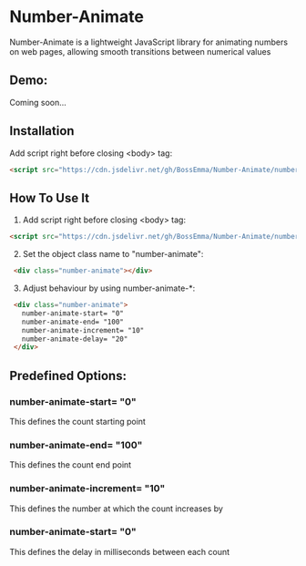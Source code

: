 # Number-Animate
  Number-Animate is a lightweight JavaScript library for animating numbers on web pages, allowing smooth transitions between numerical values
  
## Demo:
  Coming soon...
  
## Installation
  Add script right before closing &lt;body&gt; tag:
   ```html
   <script src="https://cdn.jsdelivr.net/gh/BossEmma/Number-Animate/number_animate.js"></script>;
   ```

## How To Use It
  1. Add script right before closing &lt;body&gt; tag:
   ```html
   <script src="https://cdn.jsdelivr.net/gh/BossEmma/Number-Animate/number_animate.js"></script>;
   ```
  2. Set the object class name to "number-animate":
   ```html
    <div class="number-animate"></div>
   ```

  3. Adjust behaviour by using number-animate-*:
   ```html
    <div class="number-animate">
      number-animate-start= "0"
      number-animate-end= "100"
      number-animate-increment= "10"
      number-animate-delay= "20"
    </div>
   ```

## Predefined Options:
  ### number-animate-start= "0"
  This defines the count starting point

  ### number-animate-end= "100"
  This defines the count end point

  ### number-animate-increment= "10"
  This defines the number at which the count increases by

  ### number-animate-start= "0"
  This defines the delay in milliseconds between each count
